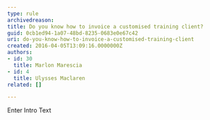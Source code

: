 ```yaml
---
type: rule
archivedreason: 
title: Do you know how to invoice a customised training client?
guid: 0cb1ed94-1a07-48bd-8235-0683e0e67c42
uri: do-you-know-how-to-invoice-a-customised-training-client
created: 2016-04-05T13:09:16.0000000Z
authors:
- id: 30
  title: Marlon Marescia
- id: 4
  title: Ulysses Maclaren
related: []

---
```



Enter Intro Text
<br><excerpt class='endintro'></excerpt><br>



